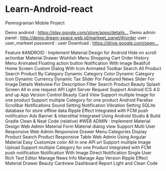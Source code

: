 # Learn-Android-react
Pemrograman Mobile Project

Demo android : https://play.google.com/store/apps/details…
Demo admin panel : http://demo.dream-space.web.id/markeet_panel/#/order
user : user_markeet
password : user
Download : https://drive.google.com/open…

Feature
#ANDROID :
Implement Material Design for Android
Hide on scroll actionbar
Material Drawer
Wishlish Menu
Shopping Cart
Order History Menu
Animated Floating action button
Notification With Image
Beatifull Home Screen
Custom Dialog With Icon
Animated Toolbar
Search All Product
Search Product By Category
Dynamic Category Color
Dynamic Category Icon
Dynamic Currency
Dynamic Tax
Slider For Featured News
Slider For Image Details
Webview For Description
Filter Search Product
Beauty Splash Screen
All in one request API
Light Server Request
Support Android ICS 4.0 and up
App Version Control
Beauty Card View
Support multiple Image for one product
Support multiple Category for one product
Android Parallax Scrollbar
Notifications Sound Setting
Notification Vibration Setting
SQLite database for store offline data
Ripple Effect
Integrated with FCM push notification
Ads Banner & Interstitial Integrated
Using Android Studio & Build Gradle
Clean & Neat Code (relative)
#WEB ADMIN :
Implement Material Design Web Admin
Material Form
Material dialog view
Support Multi User
Responsive Web Admin
Responsive Drawer Menu
Categories Display Product
Search Product
Responsive Table Web Admin
Using Angular Material
Easy Customize color
All in one API url
Support multiple Image Upload
Support multiple Category for one Product
Integrated with FCM push notification
Notification With Image
Direct Notification Single User
Rich Text Editor
Manage News Info
Manage App Version
Ripple Effect
Material Drawer
Beauty Cardview
Dashboard Report
Light and Clean Code
